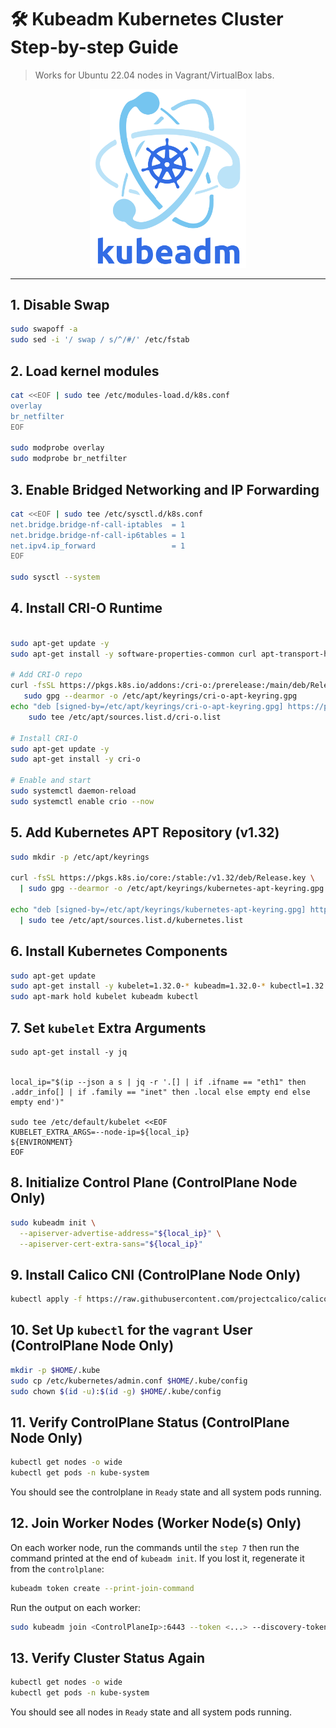 # 🛠️ Kubeadm Kubernetes Cluster Step-by-step Guide 

> Works for Ubuntu 22.04 nodes in Vagrant/VirtualBox labs.


<p align="center">
  <img src="../img/kubeadm.png" alt="Kubeadm" width="250"/>
</p>

---

## 1. Disable Swap

```bash
sudo swapoff -a
sudo sed -i '/ swap / s/^/#/' /etc/fstab
```


## 2. Load kernel modules

```bash
cat <<EOF | sudo tee /etc/modules-load.d/k8s.conf
overlay
br_netfilter
EOF

sudo modprobe overlay
sudo modprobe br_netfilter
```


## 3. Enable Bridged Networking and IP Forwarding

```bash
cat <<EOF | sudo tee /etc/sysctl.d/k8s.conf
net.bridge.bridge-nf-call-iptables  = 1
net.bridge.bridge-nf-call-ip6tables = 1
net.ipv4.ip_forward                 = 1
EOF

sudo sysctl --system
```

## 4. Install CRI-O Runtime

```bash

sudo apt-get update -y
sudo apt-get install -y software-properties-common curl apt-transport-https ca-certificates

# Add CRI-O repo
curl -fsSL https://pkgs.k8s.io/addons:/cri-o:/prerelease:/main/deb/Release.key |
   sudo gpg --dearmor -o /etc/apt/keyrings/cri-o-apt-keyring.gpg
echo "deb [signed-by=/etc/apt/keyrings/cri-o-apt-keyring.gpg] https://pkgs.k8s.io/addons:/cri-o:/prerelease:/main/deb/ /" |
    sudo tee /etc/apt/sources.list.d/cri-o.list

# Install CRI-O
sudo apt-get update -y
sudo apt-get install -y cri-o

# Enable and start
sudo systemctl daemon-reload
sudo systemctl enable crio --now
```

## 5. Add Kubernetes APT Repository (v1.32)

```bash
sudo mkdir -p /etc/apt/keyrings

curl -fsSL https://pkgs.k8s.io/core:/stable:/v1.32/deb/Release.key \
  | sudo gpg --dearmor -o /etc/apt/keyrings/kubernetes-apt-keyring.gpg

echo "deb [signed-by=/etc/apt/keyrings/kubernetes-apt-keyring.gpg] https://pkgs.k8s.io/core:/stable:/v1.32/deb/ /" \
  | sudo tee /etc/apt/sources.list.d/kubernetes.list
```

## 6. Install Kubernetes Components

```bash
sudo apt-get update
sudo apt-get install -y kubelet=1.32.0-* kubeadm=1.32.0-* kubectl=1.32.0-*
sudo apt-mark hold kubelet kubeadm kubectl
```

## 7. Set `kubelet` Extra Arguments

```
sudo apt-get install -y jq


local_ip="$(ip --json a s | jq -r '.[] | if .ifname == "eth1" then .addr_info[] | if .family == "inet" then .local else empty end else empty end')"

sudo tee /etc/default/kubelet <<EOF
KUBELET_EXTRA_ARGS=--node-ip=${local_ip}
${ENVIRONMENT}
EOF
```

## 8. Initialize Control Plane (ControlPlane Node Only)

```bash
sudo kubeadm init \
  --apiserver-advertise-address="${local_ip}" \
  --apiserver-cert-extra-sans="${local_ip}" 
```

## 9. Install Calico CNI (ControlPlane Node Only)

```bash
kubectl apply -f https://raw.githubusercontent.com/projectcalico/calico/v3.30.0/manifests/calico.yaml
```

## 10. Set Up `kubectl` for the `vagrant` User (ControlPlane Node Only)

```bash
mkdir -p $HOME/.kube
sudo cp /etc/kubernetes/admin.conf $HOME/.kube/config
sudo chown $(id -u):$(id -g) $HOME/.kube/config
```

## 11. Verify ControlPlane Status (ControlPlane Node Only)

```bash
kubectl get nodes -o wide
kubectl get pods -n kube-system
```

You should see the controlplane in `Ready` state and all system pods running.

## 12. Join Worker Nodes (Worker Node(s) Only)

On each worker node, run the commands until the `step 7` then  run the command printed at the end of `kubeadm init`. If you lost it, regenerate it from the `controlplane`:

```bash
kubeadm token create --print-join-command
```

Run the output on each worker:

```bash
sudo kubeadm join <ControlPlaneIp>:6443 --token <...> --discovery-token-ca-cert-hash sha256:<...> \

```

## 13. Verify Cluster Status Again

```bash
kubectl get nodes -o wide
kubectl get pods -n kube-system
```

You should see all nodes in `Ready` state and all system pods running.